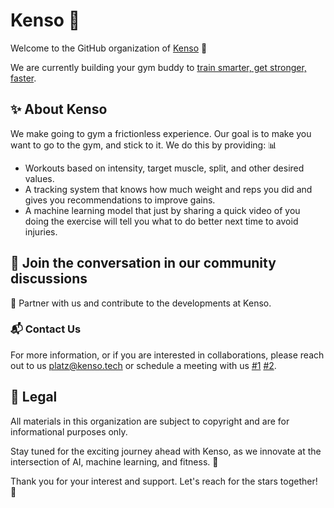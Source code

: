 # Kenso 🤖

Welcome to the GitHub organization of [Kenso](https://kenso.tech) :rocket:

We are currently building your gym buddy to [train smarter, get stronger, faster](https://kenso.tech).

## ✨ About Kenso

We make going to gym a frictionless experience. Our goal is to make you want to go to the gym, and stick to it. We do this by providing: 📊

- Workouts based on intensity, target muscle, split, and other desired values.
- A tracking system that knows how much weight and reps you did and gives you recommendations to improve gains.
- A machine learning model that just by sharing a quick video of you doing the exercise will tell you what to do better next time to avoid injuries.

## 💬 Join the conversation in our community discussions

🤝 Partner with us and contribute to the developments at Kenso.

### 📬 Contact Us

For more information, or if you are interested in collaborations, please reach out to us [platz@kenso.tech](emailto:platz@kenso.tech) or schedule a meeting with us [#1](https://cal.com/kaitakami) [#2](https://cal.com/jordygarcia).

## 📑 Legal

All materials in this organization are subject to copyright and are for informational purposes only.

Stay tuned for the exciting journey ahead with Kenso, as we innovate at the intersection of AI, machine learning, and fitness. 🌟

Thank you for your interest and support. Let's reach for the stars together! 🌠

